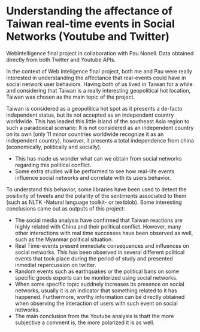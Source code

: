 # Understanding the affectance of Taiwan real-time events in Social Networks (Youtube and Twitter)
WebIntelligence final project in collaboration with Pau Nonell. Data obtained directly from both Twitter and Youtube APIs. 

In the context of Web Inteligence final project, both me and Pau were really interested in understanding the affectance that real-events could have in social network user behaviors. Having both of us lived in Taiwan for a while and considering that Taiwan is a really interesting geopolitical hot location, Taiwan was chosen as the main topic of the project. 

Taiwan is considered as a geopolitica hot spot as it presents a de-facto independent status, but its not accepted as an independent country worldwide. This has leaded this little island of the southeast Asia region to such a paradoxical scenario: It is not considered as an independent country on its own (only 11 minor countries worldwide recognize it as an independent country), however, it presents a total independence from china (economically, politically and socially). 
  * This has made us wonder what can we obtain from social networks regarding this political conflict. 
  * Some extra studies will be performed to see how real-life events influence social networks and correlate with its users behavior.
 
To understand this behavior, some libraries have been used to detect the positivity of tweets and the polarity of the sentiments associated to them (such as NLTK -Natural language toolkit- or textblob). 
Some interesting conclusions came out as outputs of this project: 
*  The social media analysis have confirmed that Taiwan reactions are highly related with China and their political conflict. However, many other interactions with real time successes have been observed as well, such as the Myanmar political situation.
*  Real Time-events present immediate consequences and influences on social networks. This has been observed in several different political events that took place during the period of study and presented inmediat repercussion on twitter.
*  Random events such as earthquakes or the political bans on some specific goods exports can be monitorized using social networks.
*  When some specific topic suddnely increases its presence on social networks, usually it is an indicator that something related to it has happened. Furthermore, worthy information can be directly obtained when observing the interaction of users with such event on social networks.
*  The main conclusion from the Youtube analysis is thatt the more subjective a comment is, the more polarized it is as well.
